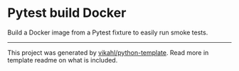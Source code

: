 # Pytest build Docker

Build a Docker image from a Pytest fixture to easily run smoke tests.


---

This project was generated by
[vikahl/python-template](https://github.com/vikahl/python-template). Read more
in template readme on what is included.
